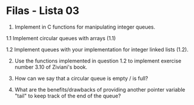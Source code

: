 # Filas  - Lista 03

1. Implement in C functions for manipulating integer queues.

1.1 Implement circular queues with arrays (1.1)

1.2 Implement queues with your implementation for integer linked lists (1.2).


2. Use the functions implemented in question 1.2 to implement exercise number 3.10 of Ziviani's book.

3. How can we say that a circular queue is empty / is full?

4. What are the benefits/drawbacks of providing another pointer variable "tail" to keep track of the end of the queue?
